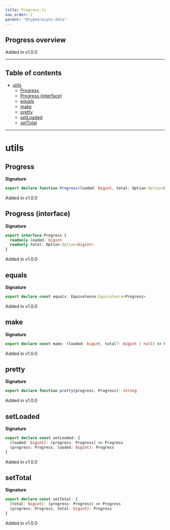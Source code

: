 ```yaml
---
title: Progress.ts
nav_order: 2
parent: "@typed/async-data"
---
```


## Progress overview

Added in v1.0.0

---

<h2 class="text-delta">Table of contents</h2>

- [utils](#utils)
  - [Progress](#progress)
  - [Progress (interface)](#progress-interface)
  - [equals](#equals)
  - [make](#make)
  - [pretty](#pretty)
  - [setLoaded](#setloaded)
  - [setTotal](#settotal)

---

# utils

## Progress

**Signature**

```ts
export declare function Progress(loaded: bigint, total: Option.Option<bigint> = Option.none()): Progress
```

Added in v1.0.0

## Progress (interface)

**Signature**

```ts
export interface Progress {
  readonly loaded: bigint
  readonly total: Option.Option<bigint>
}
```

Added in v1.0.0

## equals

**Signature**

```ts
export declare const equals: Equivalence.Equivalence<Progress>
```

Added in v1.0.0

## make

**Signature**

```ts
export declare const make: (loaded: bigint, total?: bigint | null) => Progress
```

Added in v1.0.0

## pretty

**Signature**

```ts
export declare function pretty(progress: Progress): string
```

Added in v1.0.0

## setLoaded

**Signature**

```ts
export declare const setLoaded: {
  (loaded: bigint): (progress: Progress) => Progress
  (progress: Progress, loaded: bigint): Progress
}
```

Added in v1.0.0

## setTotal

**Signature**

```ts
export declare const setTotal: {
  (total: bigint): (progress: Progress) => Progress
  (progress: Progress, total: bigint): Progress
}
```

Added in v1.0.0
